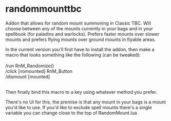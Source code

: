 # randommounttbc
Addon that allows for random mount summoning in Classic TBC. Will choose between any of the mounts currently in your bags and in your spellbook (for paladins and warlocks). Prefers faster mounts over slower mounts and prefers flying mounts over ground mounts in flyable areas.

In the current version you'll first have to install the addon, then make a macro that looks something like the following (can be tweaked):
</br></br>
/run RnM_Randomize() </br>
/click [nomounted] RnM_Button </br>
/dismount [mounted]
</br></br>

Then finally bind this macro to a key using whatever method you prefer.

There's no UI for this, the premise is that any mount in your bags is a mount you'd like to use. If you'd like to exclude spell mounts there's a single variable you can change close to the top of RandomMount.lua
